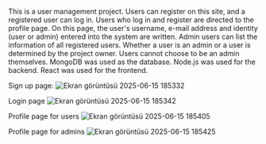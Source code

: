 This is a user management project. Users can register on this site, and a registered user can log in. 
Users who log in and register are directed to the profile page. 
On this page, the user's username, e-mail address and identity (user or admin) entered into the system are written. 
Admin users can list the information of all registered users.
Whether a user is an admin or a user is determined by the project owner. Users cannot choose to be an admin themselves.
MongoDB was used as the database. Node.js was used for the backend. React was used for the frontend.

Sign up page:
![Ekran görüntüsü 2025-06-15 185332](https://github.com/user-attachments/assets/c39417b2-2eea-431d-93d4-4829cf2bf69a)

Login page
![Ekran görüntüsü 2025-06-15 185342](https://github.com/user-attachments/assets/d1ea2fda-6cd1-4d36-885e-5eae8c6b9e4f)

Profile page for users
![Ekran görüntüsü 2025-06-15 185405](https://github.com/user-attachments/assets/67191c1f-4615-4b16-9696-f0b5125da7aa)

Profile page for admins
![Ekran görüntüsü 2025-06-15 185425](https://github.com/user-attachments/assets/ed0cefdc-8a72-4a21-82f8-0930abf1bb49)





